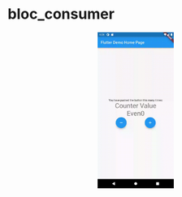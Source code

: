# bloc_consumer

<p align="center">
<img alt="bloc consumer" width="150" src="https://github.com/pshanmukha/bloc_examples/blob/bloc-consumer/lib/assets/blocconsumer.gif">
</p>
